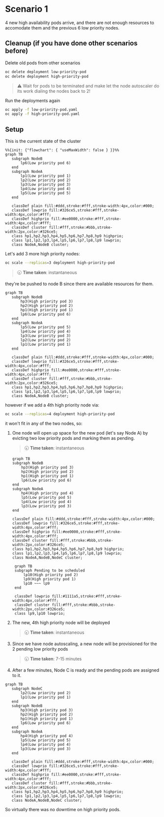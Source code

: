 # Scenario 1

4 new high availability pods arrive, and there are not enough resources to accomodate them and the previous 6 low priority nodes.

## Cleanup (if you have done other scenarios before)

Delete old pods from other scenarios

```bash
oc delete deployment low-priority-pod
oc delete deployment high-priority-pod
```

> ⚠️ Wait for pods to be terminated and make let the node autoscaler do its work dialing the nodes back to 2!

Run the deployments again

```bash
oc apply -f low-priority-pod.yaml
oc apply -f high-priority-pod.yaml
```

## Setup

This is the current state of the cluster

```mermaid
%%{init: {"flowchart": { "useMaxWidth": false } }}%%
graph TB
   subgraph NodeB
       lp6(Low priority pod 6)
   end
   subgraph NodeA
       lp1(Low priority pod 1)
       lp2(Low priority pod 2)
       lp3(Low priority pod 3)
       lp4(Low priority pod 4)
       lp5(Low priority pod 5)
   end
 
   classDef plain fill:#ddd,stroke:#fff,stroke-width:4px,color:#000;
   classDef lowprio fill:#326ce5,stroke:#fff,stroke-width:4px,color:#fff;
   classDef highprio fill:#ee0000,stroke:#fff,stroke-width:4px,color:#fff;
   classDef cluster fill:#fff,stroke:#bbb,stroke-width:2px,color:#326ce5;
   class hp1,hp2,hp3,hp4,hp5,hp6,hp7,hp8,hp9 highprio;
   class lp1,lp2,lp3,lp4,lp5,lp6,lp7,lp8,lp9 lowprio;
   class NodeA,NodeB cluster;
```

Let's add 3 more high priority nodes:

```bash
oc scale --replicas=3 deployment high-priority-pod
```

> 🕣 **Time taken**: instantaneous

they're be pushed to node B since there are available resources for them.

```mermaid
graph TB
   subgraph NodeB
       hp3(High priority pod 3)
       hp2(High priority pod 2)
       hp1(High priority pod 1)
       lp6(Low priority pod 6)
   end
   subgraph NodeA
       lp5(Low priority pod 5)
       lp4(Low priority pod 4)
       lp3(Low priority pod 3)
       lp2(Low priority pod 2)
       lp1(Low priority pod 1)
   end
 
   classDef plain fill:#ddd,stroke:#fff,stroke-width:4px,color:#000;
   classDef lowprio fill:#326ce5,stroke:#fff,stroke-width:4px,color:#fff;
   classDef highprio fill:#ee0000,stroke:#fff,stroke-width:4px,color:#fff;
   classDef cluster fill:#fff,stroke:#bbb,stroke-width:2px,color:#326ce5;
   class hp1,hp2,hp3,hp4,hp5,hp6,hp7,hp8,hp9 highprio;
   class lp1,lp2,lp3,lp4,lp5,lp6,lp7,lp8,lp9 lowprio;
   class NodeA,NodeB cluster;
```

however if we add a 4th high priority node via:

```bash
oc scale --replicas=4 deployment high-priority-pod
```

it won't fit in any of the two nodes, so:

1) One node will open up space for the new pod (let's say Node A) by evicting two low priority pods and marking them as pending.

   > 🕣 **Time taken**: instantaneous

    ```mermaid
    graph TB
    subgraph NodeB
        hp3(High priority pod 3)
        hp2(High priority pod 2)
        hp1(High priority pod 1)
        lp6(Low priority pod 6)
    end
    subgraph NodeA
        hp4(High priority pod 4)
        lp5(Low priority pod 5)
        lp4(Low priority pod 4)
        lp3(Low priority pod 3)
    end
    
    classDef plain fill:#ddd,stroke:#fff,stroke-width:4px,color:#000;
    classDef lowprio fill:#326ce5,stroke:#fff,stroke-width:4px,color:#fff;
    classDef highprio fill:#ee0000,stroke:#fff,stroke-width:4px,color:#fff;
    classDef cluster fill:#fff,stroke:#bbb,stroke-width:2px,color:#326ce5;
    class hp1,hp2,hp3,hp4,hp5,hp6,hp7,hp8,hp9 highprio;
    class lp1,lp2,lp3,lp4,lp5,lp6,lp7,lp8,lp9 lowprio;
    class NodeA,NodeB,NodeC cluster;
    ```

   ```mermaid
    graph TB
    subgraph Pending to be scheduled
        lp10(High priority pod 2)
        lp9(High priority pod 1)
        lp10 ~~~ lp9
    end

    classDef lowprio fill:#1111a5,stroke:#fff,stroke-width:4px,color:#fff;
    classDef cluster fill:#fff,stroke:#bbb,stroke-width:2px,color:#326ce5;
    class lp9,lp10 lowprio;
    ```

2) The new, 4th high priority node will be deployed

   > 🕣 **Time taken**: instantaneous

3) Since we have node autoscaling, a new node will be provisioned for the 2 pending low priority pods

   > 🕣 **Time taken**: 7-15 minutes

4) After a few minutes, Node C is ready and the pending pods are assigned to it.

```mermaid
graph TB
   subgraph NodeC
       lp2(Low priority pod 2)
       lp1(Low priority pod 1)
   end
   subgraph NodeB
       hp3(High priority pod 3)
       hp2(High priority pod 2)
       hp1(High priority pod 1)
       lp6(Low priority pod 6)
   end
   subgraph NodeA
       hp4(High priority pod 4)
       lp5(Low priority pod 5)
       lp4(Low priority pod 4)
       lp3(Low priority pod 3)
   end
 
   classDef plain fill:#ddd,stroke:#fff,stroke-width:4px,color:#000;
   classDef lowprio fill:#326ce5,stroke:#fff,stroke-width:4px,color:#fff;
   classDef highprio fill:#ee0000,stroke:#fff,stroke-width:4px,color:#fff;
   classDef cluster fill:#fff,stroke:#bbb,stroke-width:2px,color:#326ce5;
   class hp1,hp2,hp3,hp4,hp5,hp6,hp7,hp8,hp9 highprio;
   class lp1,lp2,lp3,lp4,lp5,lp6,lp7,lp8,lp9 lowprio;
   class NodeA,NodeB,NodeC cluster;
```

So virtually there was no downtime on high priority pods.
